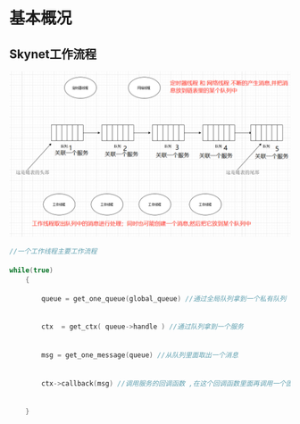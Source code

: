 # 基本概况
## Skynet工作流程

![Alt text](image/Skynet%E5%9F%BA%E6%9C%AC%E6%B5%81%E7%A8%8B%E5%9B%BE.png)

```c
//一个工作线程主要工作流程	
	
while(true)
	{
	    
	    queue = get_one_queue(global_queue) //通过全局队列拿到一个私有队列
	    
	    
        ctx  = get_ctx( queue->handle ) //通过队列拿到一个服务
	    
	    
	    msg = get_one_message(queue) //从队列里面取出一个消息
	       
	    
	    ctx->callback(msg) //调用服务的回调函数 ,在这个回调函数里面再调用一个固定的 lua函数
	   
	    
	}
	

```
